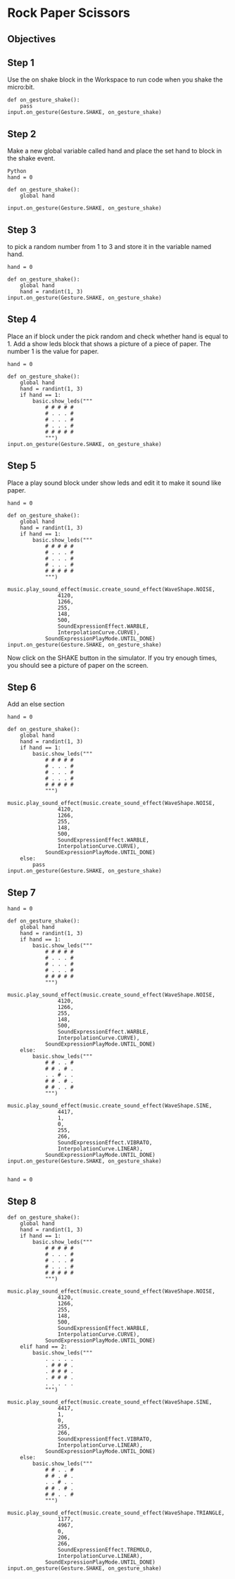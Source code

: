# Rock Paper Scissors

## Objectives


## Step 1
Use the on shake block in the Workspace to run code when you shake the micro:bit.

```
def on_gesture_shake():
    pass
input.on_gesture(Gesture.SHAKE, on_gesture_shake)
```


## Step 2
Make a new global variable called hand and place the set hand to block in the shake event.
```
Python
hand = 0

def on_gesture_shake():
    global hand
    
input.on_gesture(Gesture.SHAKE, on_gesture_shake)
```
## Step 3
to pick a random number from 1 to 3 and store it in the variable named hand.
```
hand = 0

def on_gesture_shake():
    global hand
    hand = randint(1, 3)
input.on_gesture(Gesture.SHAKE, on_gesture_shake)
```
## Step 4
Place an if block under the pick random and check whether hand is equal to 1. Add a show leds block that shows a picture of a piece of paper. The number 1 is the value for paper.
```
hand = 0

def on_gesture_shake():
    global hand
    hand = randint(1, 3)
    if hand == 1:
        basic.show_leds("""
            # # # # #
            # . . . #
            # . . . #
            # . . . #
            # # # # #
            """)
input.on_gesture(Gesture.SHAKE, on_gesture_shake)
```
## Step 5
Place a play sound block under show leds and edit it to make it sound like paper.

````
hand = 0

def on_gesture_shake():
    global hand
    hand = randint(1, 3)
    if hand == 1:
        basic.show_leds("""
            # # # # #
            # . . . #
            # . . . #
            # . . . #
            # # # # #
            """)
        music.play_sound_effect(music.create_sound_effect(WaveShape.NOISE,
                4120,
                1266,
                255,
                148,
                500,
                SoundExpressionEffect.WARBLE,
                InterpolationCurve.CURVE),
            SoundExpressionPlayMode.UNTIL_DONE)
input.on_gesture(Gesture.SHAKE, on_gesture_shake)
````
Now click on the SHAKE button in the simulator. If you try enough times, you should see a picture of paper on the screen.

## Step 6
Add an else section
```
hand = 0

def on_gesture_shake():
    global hand
    hand = randint(1, 3)
    if hand == 1:
        basic.show_leds("""
            # # # # #
            # . . . #
            # . . . #
            # . . . #
            # # # # #
            """)
        music.play_sound_effect(music.create_sound_effect(WaveShape.NOISE,
                4120,
                1266,
                255,
                148,
                500,
                SoundExpressionEffect.WARBLE,
                InterpolationCurve.CURVE),
            SoundExpressionPlayMode.UNTIL_DONE)
    else:
        pass
input.on_gesture(Gesture.SHAKE, on_gesture_shake)
```
## Step 7

```
hand = 0

def on_gesture_shake():
    global hand
    hand = randint(1, 3)
    if hand == 1:
        basic.show_leds("""
            # # # # #
            # . . . #
            # . . . #
            # . . . #
            # # # # #
            """)
        music.play_sound_effect(music.create_sound_effect(WaveShape.NOISE,
                4120,
                1266,
                255,
                148,
                500,
                SoundExpressionEffect.WARBLE,
                InterpolationCurve.CURVE),
            SoundExpressionPlayMode.UNTIL_DONE)
    else:
        basic.show_leds("""
            # # . . #
            # # . # .
            . . # . .
            # # . # .
            # # . . #
            """)
        music.play_sound_effect(music.create_sound_effect(WaveShape.SINE,
                4417,
                1,
                0,
                255,
                266,
                SoundExpressionEffect.VIBRATO,
                InterpolationCurve.LINEAR),
            SoundExpressionPlayMode.UNTIL_DONE)
input.on_gesture(Gesture.SHAKE, on_gesture_shake)


hand = 0
```
## Step 8

```
def on_gesture_shake():
    global hand
    hand = randint(1, 3)
    if hand == 1:
        basic.show_leds("""
            # # # # #
            # . . . #
            # . . . #
            # . . . #
            # # # # #
            """)
        music.play_sound_effect(music.create_sound_effect(WaveShape.NOISE,
                4120,
                1266,
                255,
                148,
                500,
                SoundExpressionEffect.WARBLE,
                InterpolationCurve.CURVE),
            SoundExpressionPlayMode.UNTIL_DONE)
    elif hand == 2:
        basic.show_leds("""
            . . . . .
            . # # # .
            . # # # .
            . # # # .
            . . . . .
            """)
        music.play_sound_effect(music.create_sound_effect(WaveShape.SINE,
                4417,
                1,
                0,
                255,
                266,
                SoundExpressionEffect.VIBRATO,
                InterpolationCurve.LINEAR),
            SoundExpressionPlayMode.UNTIL_DONE)
    else:
        basic.show_leds("""
            # # . . #
            # # . # .
            . . # . .
            # # . # .
            # # . . #
            """)
        music.play_sound_effect(music.create_sound_effect(WaveShape.TRIANGLE,
                1177,
                4967,
                0,
                206,
                266,
                SoundExpressionEffect.TREMOLO,
                InterpolationCurve.LINEAR),
            SoundExpressionPlayMode.UNTIL_DONE)
input.on_gesture(Gesture.SHAKE, on_gesture_shake)

```



